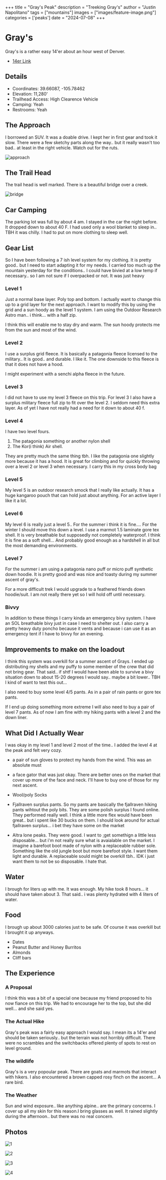 +++
title =  "Gray's Peak"
description = "Treeking Gray's"
author = "Justin Napolitano"
tags = ["mountains"]
images = ["images/feature-image.png"]
categories = ['peaks']
date = "2024-07-08"
+++


# Gray's

Gray's is a rather easy 14'er about an hour west of Denver.

* [14er Link](https://www.14ers.com/php14ers/trailheadsview.php?thparm=fr04)

## Details

* Coordinates: 39.66087, -105.78462
* Elevation: 11,280'
* Trailhead Access: High Clearence Vehicle
* Camping: Yeah
* Restrooms: Yeah  


## The Approach

I borrowed an SUV. It was a doable drive.  I kept her in first gear and took it slow. There were a few sketchy parts along the way.. but it really wasn't too bad.. at least in the right vehicle. Watch out for the ruts.

![approach](./images/rut.jpg)

## The Trail Head

The trail head is well marked. There is a beautiful bridge over a creek.  


![bridge](./images/1000007000.jpg)

## Car Camping

The parking lot was full by about 4 am.  I stayed in the car the night before.  It dropped down to about 40 F. I had used only a wool blanket to sleep in.. TBH it was chilly.  I had to put on more clothing to sleep well. 


## Gear List

So I have been following a 7 ish level system for my clothing. It is pretty good.. but I need to start adapting it for my needs.  I carried too much up the mountain yesterday for the conditions.. I could have bivied at a low temp if necessary.. so I am not sure if I overpacked or not. It was just heavy

### Level 1

Just a normal base layer. Poly top and bottom.  I actually want to change this up to a grid layer for the next approach. I want to modify this by using the grid and a sun hoody as the level 1 system. I am using the Outdoor Research Astro man.. i think... with a half zip.

I think this will enable me to stay dry and warm. The sun hoody protects me from the sun and most of the wind.

### Level 2

I use a surplus grid fleece. It is basically a patagonia fleece licensed to the military.. It is good.. and durable. I like it. The one downside to this fleece is that it does not have a hood. 

 I might experiment with a senchi alpha fleece in the future. 

### Level 3

I did not have to use my level 3 fleece on this trip.  For level 3 I also have a surplus military fleece full zip to fit over the level 2. I seldom need this extra layer. As of yet I have not really had a need for it down to about 40 f. 

### Level 4

I have two level fours.

1. The patagonia something or another nylon shell
2. The Kor(i think) Air shell.  

They are pretty much the same thing tbh. I like the patagonia one slightly more because it has a hood. It is great for climbing and for quickly throwing over a level 2 or level 3 when necessary. I carry this in my cross body bag

### Level 5

My level 5 is an outdoor research smock that  I really like actually. It has a huge kangaroo pouch that can hold just about anything. For an active layer I like it a lot. 

### Level 6 

My level 6 is really just a level 5.. For the summer i think it is fine.... For the winter I should move this down a level.  I use a marmot 1.5 laminate gore tex shell. It is very breathable but supposedly not completely waterproof. I think it is fine as a soft shell... And probably good enough as a hardshell in all but the most demanding environments. 

### Level 7 

For the summer i am using a patagonia nano puff or micro puff synthetic down hoodie. It is pretty good and was nice and toasty during my summer ascent of gray's.  

For a more difficult trek I would upgrade to a feathered friends down hoodie/suit. I am not really there yet so I will hold off until necessary. 

### Bivvy

In addition to these things I carry kinda an emergency bivy system. I have an SOL breathable bivy just in case I need to shelter out. I also carry a pretty heavy duty poncho because it vents and because i can use it as an emergency tent if I have to bivvy for an evening.  

## Improvements to make on the loadout

I think this system was overkill for a summer ascent of Grays. I ended up distributing my shells and my puffy to some member of the crew that did not bring gear. That said.. if shtf I would have been able to survive a bivy situation down to about 15-20 degrees I would say.. maybe a bit lower.. TBH I kind of want to test this out...

I also need to buy some level 4/5 pants. As in a pair of rain pants or gore tex pants. 

If I end up doing something more extreme I will also need to buy a pair of level 7 pants. As of now I am fine with my hiking pants with a level 2 and the down liner.

## What Did I Actually Wear

I was okay in my level 1 and level 2 most of the time.. I added the level 4 at the peak and felt very cozy.  

* a pair of sun gloves to protect my hands from the wind. This was an absolute must

* a face gator that was just okay. There are better ones on the market that cover up more of the face and neck. I'll have to buy one of those for my next ascent. 

* Wool/poly Socks

* Fjallraven surplus pants. So my pants are basically the fjallraven hiking pants wihtout the poly bits. They are some polish surplus I found online. They performed really well. I think a little more flex would have been great.. but i spent like 30 bucks on them. I should look around for actual fjallraven surplus... i bet they have some on the market

* Altra lone peaks. They were good.  I want to ;get somethign a little less disposable... but i'm not really sure what is avaialable on the market.  I imagine a barefoot boot made of nylon with a replaceable rubber sole. Something like the old jungle boot but more barefoot style. I want them light and durable.  A replaceable sould might be overkill tbh.. IDK i just want them to not be so disposable. I hate that. 

## Water 

I brough for liters up with me. It was enough. My hike took 8 hours... it should have taken about 3. That said.. i was plenty hydrated with 4 liters of water.

## Food

I brough up about 3000 calories just to be safe. Of course it was overkill but I brought it up anyways.  

* Dates
* Peanut Butter and Honey Burritos
* Almonds
* Cliff bars 

## The Experience


### A Proposal 

I think this was a bit of a special one because my friend proposed to his now fiance on this trip.  We had to encourage her to the top, but she did well... and she said yes. 

### The Actual Hike

Gray's peak was a fairly easy approach I would say. I mean its a 14'er and should be taken seriously.. but the terrain was not horribly difficult. There were no scrambles and the switchbacks offered plenty of spots to rest on level ground. 

### The wildlife

Gray's is a very popoular peak. There are goats and marmots that interact with hikers.  I also encountered a brown capped rosy finch on the ascent... A rare bird. 

### The Weather

Sun and wind exposure.. like anything alpine.. are the primary concerns. I cover up all my skin for this reason.I bring glasses as well. It rained slightly during the afternoon.. but there was no real concern.  


## Photos

![1](./images/1000006962.jpg)

![2](./images/1000006973.jpg)

![3](./images/1000006996.jpg)

![4](./images/PXL_20240707_212913208.MP.jpg)